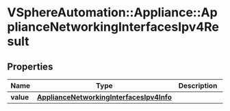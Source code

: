 # VSphereAutomation::Appliance::ApplianceNetworkingInterfacesIpv4Result

## Properties
Name | Type | Description | Notes
------------ | ------------- | ------------- | -------------
**value** | [**ApplianceNetworkingInterfacesIpv4Info**](ApplianceNetworkingInterfacesIpv4Info.md) |  | 


